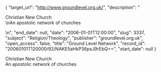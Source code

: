 {
  "target_url": "http://www.groundlevel.org.uk/", 
  "description": "<p>Christian New Church<br />\nAn apostolic network of churches</p>\n", 
  "end_date": null, 
  "date": "2006-01-01T12:00:00", 
  "slug": 3337, 
  "subject": "Religion/Theology", 
  "publisher": "groundlevel.org.uk", 
  "open_access": false, 
  "title": "Ground Level Network", 
  "record_id": "20060101T120000/92/NAKE5aHkP36psJ9rEbQ==", 
  "start_date": null
}

<p>Christian New Church<br />
An apostolic network of churches</p>
